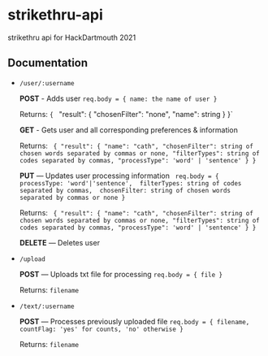 # strikethru-api
strikethru api for HackDartmouth 2021

## Documentation
* `/user/:username`
  
  **POST** - Adds user `req.body = { name: the name of user }`
  
  Returns: `{
 `    "result": {
        "chosenFilter": "none",
        "name": string
    }
}`
  
  **GET** - Gets user and all corresponding preferences & information
  
  Returns: ` {
    "result": {
        "name": "cath",
        "chosenFilter": string of chosen words separated by commas or none,
        "filterTypes": string of codes separated by commas,
        "processType": 'word' | 'sentence'
    }
}`
  
  **PUT** — Updates user processing information
  ` req.body = { 
      processType: 'word'|'sentence', 
      filterTypes: string of codes separated by commas, 
      chosenFilter: string of chosen words separated by commas or none
  }`
  
  Returns: ` {
    "result": {
        "name": "cath",
        "chosenFilter": string of chosen words separated by commas or none,
        "filterTypes": string of codes separated by commas,
        "processType": 'word' | 'sentence'
    }
}`
  
  **DELETE** — Deletes user
  
    
 * `/upload`
  
    **POST** — Uploads txt file for processing `req.body = { file }`
    
    Returns: `filename`
    
 * `/text/:username`

    **POST** — Processes previously uploaded file `req.body = { filename, countFlag: 'yes' for counts, 'no' otherwise }`

    Returns: `filename`
